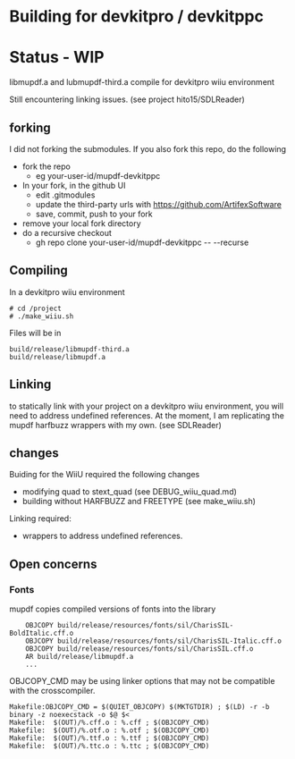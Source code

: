 # Building for devkitpro / devkitppc

# Status - WIP

libmupdf.a and lubmupdf-third.a compile for devkitpro wiiu environment

Still encountering linking issues.  (see project hito15/SDLReader)

## forking 
I did not forking the submodules.  If you also fork this repo, do the following

* fork the repo
  - eg your-user-id/mupdf-devkitppc
* In your fork, in the github UI
  - edit .gitmodules
  - update the third-party urls with https://github.com/ArtifexSoftware
  - save, commit, push to your fork
* remove your local fork directory
* do a recursive checkout
  - gh repo clone your-user-id/mupdf-devkitppc -- --recurse
  
## Compiling

In a devkitpro wiiu environment

```
# cd /project
# ./make_wiiu.sh
```
Files will be in 
```
build/release/libmupdf-third.a
build/release/libmupdf.a
```
## Linking

to statically link with your project on a devkitpro wiiu environment, 
you will need to address undefined references. 
At the moment, I am replicating the mupdf harfbuzz wrappers with my own.  (see SDLReader)


## changes
Buiding for the WiiU required the following changes

* modifying quad to stext_quad (see DEBUG_wiiu_quad.md)
* building without HARFBUZZ and FREETYPE  (see make_wiiu.sh)

Linking required:

* wrappers to address undefined references.

## Open concerns

### Fonts
mupdf copies compiled versions of fonts into the library
```
    OBJCOPY build/release/resources/fonts/sil/CharisSIL-BoldItalic.cff.o
    OBJCOPY build/release/resources/fonts/sil/CharisSIL-Italic.cff.o
    OBJCOPY build/release/resources/fonts/sil/CharisSIL.cff.o
    AR build/release/libmupdf.a
    ...
```

OBJCOPY_CMD may be using linker options that may not be compatible with the crosscompiler.

```
Makefile:OBJCOPY_CMD = $(QUIET_OBJCOPY) $(MKTGTDIR) ; $(LD) -r -b binary -z noexecstack -o $@ $<
Makefile:  $(OUT)/%.cff.o : %.cff ; $(OBJCOPY_CMD)
Makefile:  $(OUT)/%.otf.o : %.otf ; $(OBJCOPY_CMD)
Makefile:  $(OUT)/%.ttf.o : %.ttf ; $(OBJCOPY_CMD)
Makefile:  $(OUT)/%.ttc.o : %.ttc ; $(OBJCOPY_CMD)
```
